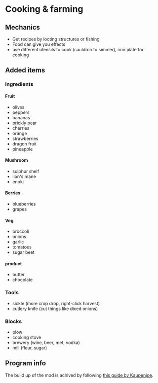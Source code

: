 # Cooking & farming

## Mechanics

- Get recipes by looting structures or fishing
- Food can give you effects
- use different utensils to cook (cauldron to simmer), iron plate for cooking

## Added items

### Ingredients

#### Fruit

- olives
- peppers
- bananas
- prickly pear
- cherries
- orange
- strawberries
- dragon fruit
- pineapple

#### Mushroom

- sulphur shelf
- lion's mane
- enoki

#### Berries

- blueberries
- grapes

#### Veg

- broccoli
- onions
- garlic
- tomatoes
- sugar beet

#### product

- butter
- chocolate

### Tools

- sickle (more crop drop, right-click harvest)
- cutlery knife (cut things like diced onions)

### Blocks

- plow
- cooking stove
- brewery (wine, beer, met, vodka)
- mill (flour, sugar)

## Program info
The build up of the mod is achived by following [this guide by Kaupenjoe](https://youtu.be/TPfNvwfgXAU).